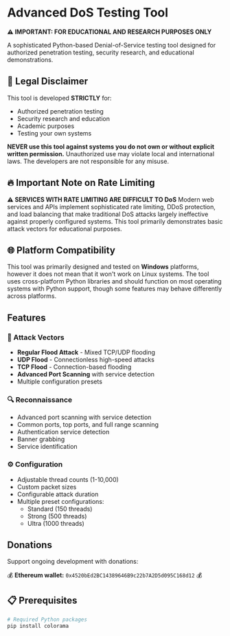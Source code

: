 # Advanced DoS Testing Tool

**⚠️ IMPORTANT: FOR EDUCATIONAL AND RESEARCH PURPOSES ONLY**

A sophisticated Python-based Denial-of-Service testing tool designed for authorized penetration testing, security research, and educational demonstrations.

## 🚨 Legal Disclaimer

This tool is developed **STRICTLY** for:
- Authorized penetration testing
- Security research and education
- Academic purposes
- Testing your own systems

**NEVER use this tool against systems you do not own or without explicit written permission.** Unauthorized use may violate local and international laws. The developers are not responsible for any misuse.

## 🔥 Important Note on Rate Limiting

**⚠️ SERVICES WITH RATE LIMITING ARE DIFFICULT TO DoS**
Modern web services and APIs implement sophisticated rate limiting, DDoS protection, and load balancing that make traditional DoS attacks largely ineffective against properly configured systems. This tool primarily demonstrates basic attack vectors for educational purposes.

## 🌐 Platform Compatibility

This tool was primarily designed and tested on **Windows** platforms, however it does not mean that it won't work on Linux systems. The tool uses cross-platform Python libraries and should function on most operating systems with Python support, though some features may behave differently across platforms.

## Features

### 🎯 Attack Vectors
- **Regular Flood Attack** - Mixed TCP/UDP flooding
- **UDP Flood** - Connectionless high-speed attacks
- **TCP Flood** - Connection-based flooding
- **Advanced Port Scanning** with service detection
- Multiple configuration presets

### 🔍 Reconnaissance
- Advanced port scanning with service detection
- Common ports, top ports, and full range scanning
- Authentication service detection
- Banner grabbing
- Service identification

### ⚙️ Configuration
- Adjustable thread counts (1-10,000)
- Custom packet sizes
- Configurable attack duration
- Multiple preset configurations:
  - Standard (150 threads)
  - Strong (500 threads) 
  - Ultra (1000 threads)

## Donations
Support ongoing development with donations:  

💰 **Ethereum wallet:** `0x4520bEd2BC14389646B9c22b7A2D5d095C168d12` 💰


## 📋 Prerequisites

```bash
# Required Python packages
pip install colorama
